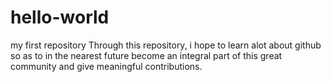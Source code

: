 # hello-world
my first repository
Through this repository, i hope to learn alot about github so as to in the nearest future become
an integral part of this great community and give meaningful contributions.
